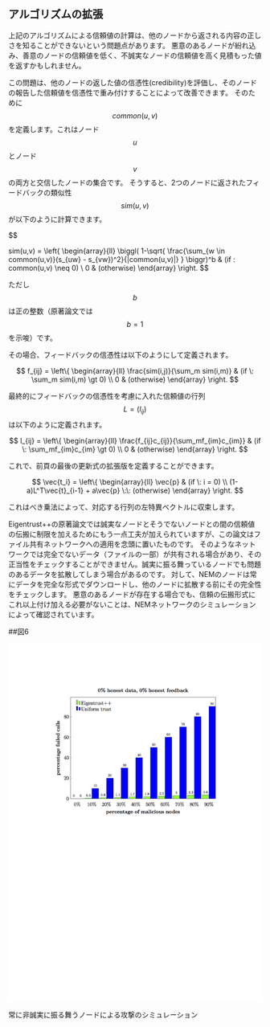 ## アルゴリズムの拡張

上記のアルゴリズムによる信頼値の計算は、他のノードから返される内容の正しさを知ることができないという問題点があります。
悪意のあるノードが紛れ込み、善意のノードの信頼値を低く、不誠実なノードの信頼値を高く見積もった値を返すかもしれません。

この問題は、他のノードの返した値の信憑性(credibility)を評価し、そのノードの報告した信頼値を信憑性で重み付けすることによって改善できます。
そのために$$common(u,v)$$を定義します。これはノード$$u$$とノード$$v$$の両方と交信したノードの集合です。
そうすると、2つのノードに返されたフィードバックの類似性$$sim(u,v)$$が以下のように計算できます。

$$

sim(u,v) = \left\{
    \begin{array}{ll}
        \biggl( 1-\sqrt{ \frac{\sum_{w \in common(u,v)}(s_{uw} - s_{vw})^2}{|common(u,v)|}   }  \biggr)^b & (if \: common(u,v) \neq 0) \\
        0 & (otherwise)
    \end{array}
\right.
$$

ただし$$b$$は正の整数（原著論文では$$b=1$$を示唆）です。

その場合、フィードバックの信憑性は以下のようにして定義されます。

$$
f_{ij} = \left\{
    \begin{array}{ll}
        \frac{sim(i,j)}{\sum_m sim(i,m)} & (if \: \sum_m sim(i,m) \gt 0) \\
        0 & (otherwise)
    \end{array}
\right.
$$

最終的にフィードバックの信憑性を考慮に入れた信頼値の行列$$L=(l_{ij})$$は以下のように定義されます。

$$
l_{ij} = \left\{
    \begin{array}{ll}
        \frac{f_{ij}c_{ij}}{\sum_mf_{im}c_{im}} & (if \: \sum_mf_{im}c_{im} \gt 0) \\
        0 & (otherwise)
    \end{array}
\right.
$$

これで、前頁の最後の更新式の拡張版を定義することができます。

$$
\vec{t_i} = \left\{
    \begin{array}{ll}
        \vec{p} & (if \: i = 0) \\
        (1-a)L^T\vec{t}_{i-1} + a\vec{p} \:\: (otherwise)
    \end{array}
\right.
$$

これはべき乗法によって、対応する行列の左特異ベクトルに収束します。

Eigentrust++の原著論文では誠実なノードとそうでないノードとの間の信頼値の伝搬に制限を加えるためにもう一点工夫が加えられていますが、この論文はファイル共有ネットワークへの適用を念頭に置いたものです。
そのようなネットワークでは完全でないデータ（ファイルの一部）が共有される場合があり、その正当性をチェックすることができません。誠実に振る舞っているノードでも問題のあるデータを拡散してしまう場合があるのです。
対して、NEMのノードは常にデータを完全な形式でダウンロードし、他のノードに拡散する前にその完全性をチェックします。
悪意のあるノードが存在する場合でも、信頼の伝搬形式にこれ以上付け加える必要がないことは、NEMネットワークのシミュレーションによって確認されています。

##図6

<img src="/images/Figure6.png">

常に非誠実に振る舞うノードによる攻撃のシミュレーション
